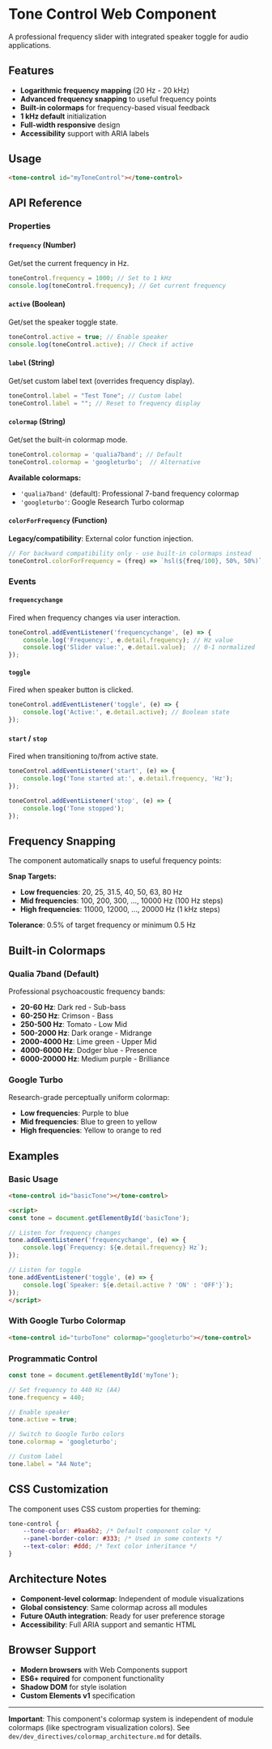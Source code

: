 # Tone Control Web Component

A professional frequency slider with integrated speaker toggle for audio applications.

## Features

- **Logarithmic frequency mapping** (20 Hz - 20 kHz)
- **Advanced frequency snapping** to useful frequency points
- **Built-in colormaps** for frequency-based visual feedback
- **1 kHz default** initialization
- **Full-width responsive** design
- **Accessibility** support with ARIA labels

## Usage

```html
<tone-control id="myToneControl"></tone-control>
```

## API Reference

### Properties

#### `frequency` (Number)
Get/set the current frequency in Hz.
```javascript
toneControl.frequency = 1000; // Set to 1 kHz
console.log(toneControl.frequency); // Get current frequency
```

#### `active` (Boolean)
Get/set the speaker toggle state.
```javascript
toneControl.active = true; // Enable speaker
console.log(toneControl.active); // Check if active
```

#### `label` (String)
Get/set custom label text (overrides frequency display).
```javascript
toneControl.label = "Test Tone"; // Custom label
toneControl.label = ""; // Reset to frequency display
```

#### `colormap` (String)
Get/set the built-in colormap mode.
```javascript
toneControl.colormap = 'qualia7band'; // Default
toneControl.colormap = 'googleturbo';  // Alternative
```

**Available colormaps:**
- `'qualia7band'` (default): Professional 7-band frequency colormap
- `'googleturbo'`: Google Research Turbo colormap

#### `colorForFrequency` (Function)
**Legacy/compatibility**: External color function injection.
```javascript
// For backward compatibility only - use built-in colormaps instead
toneControl.colorForFrequency = (freq) => `hsl(${freq/100}, 50%, 50%)`;
```

### Events

#### `frequencychange`
Fired when frequency changes via user interaction.
```javascript
toneControl.addEventListener('frequencychange', (e) => {
    console.log('Frequency:', e.detail.frequency); // Hz value
    console.log('Slider value:', e.detail.value);  // 0-1 normalized
});
```

#### `toggle`
Fired when speaker button is clicked.
```javascript
toneControl.addEventListener('toggle', (e) => {
    console.log('Active:', e.detail.active); // Boolean state
});
```

#### `start` / `stop`
Fired when transitioning to/from active state.
```javascript
toneControl.addEventListener('start', (e) => {
    console.log('Tone started at:', e.detail.frequency, 'Hz');
});

toneControl.addEventListener('stop', (e) => {
    console.log('Tone stopped');
});
```

## Frequency Snapping

The component automatically snaps to useful frequency points:

**Snap Targets:**
- **Low frequencies**: 20, 25, 31.5, 40, 50, 63, 80 Hz
- **Mid frequencies**: 100, 200, 300, ..., 10000 Hz (100 Hz steps)
- **High frequencies**: 11000, 12000, ..., 20000 Hz (1 kHz steps)

**Tolerance**: 0.5% of target frequency or minimum 0.5 Hz

## Built-in Colormaps

### Qualia 7band (Default)
Professional psychoacoustic frequency bands:
- **20-60 Hz**: Dark red - Sub-bass
- **60-250 Hz**: Crimson - Bass
- **250-500 Hz**: Tomato - Low Mid
- **500-2000 Hz**: Dark orange - Midrange
- **2000-4000 Hz**: Lime green - Upper Mid
- **4000-6000 Hz**: Dodger blue - Presence
- **6000-20000 Hz**: Medium purple - Brilliance

### Google Turbo
Research-grade perceptually uniform colormap:
- **Low frequencies**: Purple to blue
- **Mid frequencies**: Blue to green to yellow
- **High frequencies**: Yellow to orange to red

## Examples

### Basic Usage
```html
<tone-control id="basicTone"></tone-control>

<script>
const tone = document.getElementById('basicTone');

// Listen for frequency changes
tone.addEventListener('frequencychange', (e) => {
    console.log(`Frequency: ${e.detail.frequency} Hz`);
});

// Listen for toggle
tone.addEventListener('toggle', (e) => {
    console.log(`Speaker: ${e.detail.active ? 'ON' : 'OFF'}`);
});
</script>
```

### With Google Turbo Colormap
```html
<tone-control id="turboTone" colormap="googleturbo"></tone-control>
```

### Programmatic Control
```javascript
const tone = document.getElementById('myTone');

// Set frequency to 440 Hz (A4)
tone.frequency = 440;

// Enable speaker
tone.active = true;

// Switch to Google Turbo colors
tone.colormap = 'googleturbo';

// Custom label
tone.label = "A4 Note";
```

## CSS Customization

The component uses CSS custom properties for theming:
```css
tone-control {
    --tone-color: #9aa6b2; /* Default component color */
    --panel-border-color: #333; /* Used in some contexts */
    --text-color: #ddd; /* Text color inheritance */
}
```

## Architecture Notes

- **Component-level colormap**: Independent of module visualizations
- **Global consistency**: Same colormap across all modules
- **Future OAuth integration**: Ready for user preference storage
- **Accessibility**: Full ARIA support and semantic HTML

## Browser Support

- **Modern browsers** with Web Components support
- **ES6+ required** for component functionality
- **Shadow DOM** for style isolation
- **Custom Elements v1** specification

---

**Important**: This component's colormap system is independent of module colormaps (like spectrogram visualization colors). See `dev/dev_directives/colormap_architecture.md` for details.